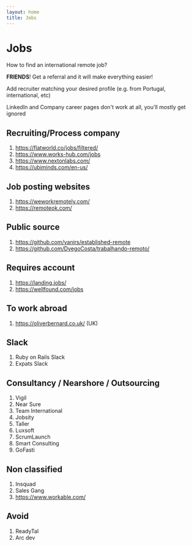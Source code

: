 ```yaml
---
layout: home
title: Jobs
---
```


# Jobs

How to find an international remote job?

**FRIENDS**! Get a referral and it will make everything easier!

Add recruiter matching your desired profile (e.g. from Portugal, international, etc)

LinkedIn and Company career pages don't work at all, you'll mostly get ignored

## Recruiting/Process company

1. <https://flatworld.co/jobs/filtered/>
2. <https://www.works-hub.com/jobs>
3. <https://www.nextonlabs.com/>
4. <https://ubiminds.com/en-us/>

## Job posting websites

1. <https://weworkremotely.com/>
2. <https://remoteok.com/>

## Public source

1. <https://github.com/yanirs/established-remote>
2. <https://github.com/DyegoCosta/trabalhando-remoto/>

## Requires account

1. <https://landing.jobs/>
2. <https://wellfound.com/jobs>

## To work abroad

1. <https://oliverbernard.co.uk/> (UK)

## Slack

1. Ruby on Rails Slack
2. Expats Slack

## Consultancy / Nearshore / Outsourcing

1. Vigil
2. Near Sure
3. Team International
4. Jobsity
5. Taller
6. Luxsoft
7. ScrumLaunch
8. Smart Consulting
9. GoFasti

## Non classified

1. Insquad
2. Sales Gang
3. <https://www.workable.com/>

## Avoid

1. ReadyTal
2. Arc dev
